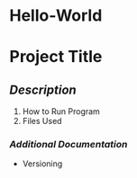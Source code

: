 # Hello-World
# **Project Title**
## *Description*
1. How to Run Program
2. Files Used
### *Additional Documentation*
- Versioning
